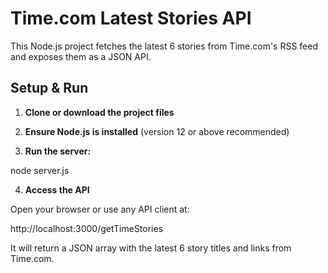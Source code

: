 # Time.com Latest Stories API

This Node.js project fetches the latest 6 stories from Time.com's RSS feed and exposes them as a JSON API.

## Setup & Run

1. **Clone or download the project files**

2. **Ensure Node.js is installed** (version 12 or above recommended)

3. **Run the server:**

node server.js


4. **Access the API**

Open your browser or use any API client at:

http://localhost:3000/getTimeStories


It will return a JSON array with the latest 6 story titles and links from Time.com.
